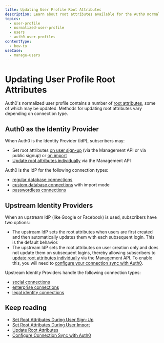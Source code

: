 ```yaml
---
title: Updating User Profile Root Attributes
description: Learn about root attributes available for the Auth0 normalized user profile and methods of updating them.
topics:
  - user-profile
  - normalized-user-profile
  - users
  - auth0-user-profiles
contentType:
  - how-to
useCase:
  - manage-users
---
```

# Updating User Profile Root Attributes

Auth0's normalized user profile contains a number of [root attributes](/users/references/user-profile-structure#attributes), some of which may be updated. Methods for updating root attributes vary depending on connection type.

## Auth0 as the Identity Provider

When Auth0 is the Identity Provider (IdP), subscribers may: 

* Set root attributes [on user sign-up](/api/management/guides/users/set-root-attributes-user-signup) (via the Management API or via public signup)
or [on import](/api/management/guides/users/set-root-attributes-user-import)
* [Update root attributes individually](/api/management/guides/users/update-root-attributes-users) via the Management API

Auth0 is the IdP for the following connection types:

* [regular database connections](/connections/database)
* [custom database connections](/connections/database/custom-db) with import mode
* [passwordless connections](/connections/passwordless)

## Upstream Identity Providers

When an upstream IdP (like Google or Facebook) is used, subscribers have two options:

* The upstream IdP sets the root attributes when users are first created and then
automatically updates them with each subsequent login. This is the default behavior.
* The upstream IdP sets the root attributes on user creation only and does not
update them on subsequent logins, thereby allowing subscribers to [update root attributes individually](/api/management/guides/users/update-root-attributes-users) via the Management API. To enable this, you will need to [configure your connection sync with Auth0](/api/management/guides/connections/configure-connection-sync).

Upstream Identity Providers handle the following connection types:

* [social connections](/connections#social)
* [enterprise connections](/connections#enterprise)
* [legal identity connections](/connections#legal-identities)

## Keep reading

* [Set Root Attributes During User Sign-Up](/api/management/guides/users/set-root-attributes-user-signup)
* [Set Root Attributes During User Import](/api/management/guides/users/set-root-attributes-user-import)
* [Update Root Attributes](/api/management/guides/users/update-root-attributes-users)
* [Configure Connection Sync with Auth0](/api/management/guides/connections/configure-connection-sync)
